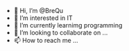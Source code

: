 - 👋 Hi, I’m @BreQu
- 👀 I’m interested in IT
- 🌱 I’m currently learnimg programming
- 💞️ I’m looking to collaborate on ...
- 📫 How to reach me ...

<!---
BreQu/BreQu is a ✨ special ✨ repository because its `README.md` (this file) appears on your GitHub profile.
You can click the Preview link to take a look at your changes.
--->
